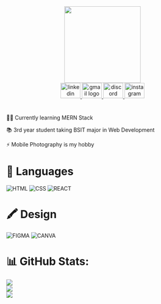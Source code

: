 <div align="center">
<img height="200" src="https://github.com/Zhicheong/Zhicheong/assets/139144915/a749cf9d-ee34-4c42-a733-04f62531b6dc" />
</div>

<div align="center">
 <a href="https://www.linkedin.com/in/zhi-cheong-603253247/" target="_blank">
  <img src="https://raw.githubusercontent.com/maurodesouza/profile-readme-generator/master/src/assets/icons/social/linkedin/default.svg" width="52" height="40" alt="linkedin logo"  />
 </a>
 <a href="mailto:zhicheong15@gmail.com" target="_blank">
  <img src="https://raw.githubusercontent.com/maurodesouza/profile-readme-generator/master/src/assets/icons/social/gmail/default.svg" width="52" height="40" alt="gmail logo"  />
 </a>
 <a href="https://discord.com/channels/@me" target="_blank">
  <img src="https://raw.githubusercontent.com/maurodesouza/profile-readme-generator/master/src/assets/icons/social/discord/default.svg" width="52" height="40" alt="discord logo"  />
 </a>
 <a href="https://www.instagram.com/zhi_cheong" target="_blank">
  <img src="https://raw.githubusercontent.com/maurodesouza/profile-readme-generator/master/src/assets/icons/social/instagram/default.svg" width="52" height="40" alt="instagram logo"  />
 </a>
</div>

###

# 
 👨‍💻  Currently learning MERN Stack 
 
 📚  3rd year student taking BSIT major in Web Development
 
 ⚡ Mobile Photography is my hobby
 
# 🚀 Languages 
![HTML](https://img.shields.io/badge/HTML-239120?style=for-the-badge&logo=html5&logoColor=white)
![CSS](	https://img.shields.io/badge/CSS-239120?&style=for-the-badge&logo=css3&logoColor=white)
![REACT](https://img.shields.io/badge/React-20232A?style=for-the-badge&logo=react&logoColor=61DAFB)

# 🖍 Design
![FIGMA](https://img.shields.io/badge/Figma-F24E1E?style=for-the-badge&logo=figma&logoColor=white)
![CANVA](https://img.shields.io/badge/Canva-%2300C4CC.svg?&style=for-the-badge&logo=Canva&logoColor=white)

# 📊 GitHub Stats:
![](https://github-readme-stats.vercel.app/api?username=Zhicheong&theme=tokyonight&hide_border=false&include_all_commits=false&count_private=false)<br/>
![](https://github-readme-streak-stats.herokuapp.com/?user=Zhicheong&theme=tokyonight&hide_border=false)<br/>
![](https://github-readme-stats.vercel.app/api/top-langs/?username=Zhicheong&theme=tokyonight&hide_border=false&include_all_commits=false&count_private=false&layout=compact)




